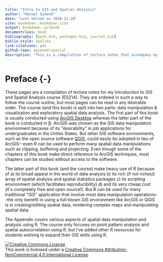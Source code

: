 ```yaml
--- 
title: "Intro to GIS and Spatial Analysis"
author: "Manuel Gimond"
date: "Last edited on 2020-11-20"
site: bookdown::bookdown_site
output: bookdown::gitbook
documentclass: book
bibliography: [book.bib, packages.bib, journal.bib]
biblio-style: apalike
link-citations: yes
github-repo: mgimond/spatial
description: "This is a compilation of lecture notes that accompany my Intro to GIS and Spatial Analysis course."
---
```


# Preface {-}

These pages are a compilation of lecture notes for my Introduction to GIS and Spatial Analysis course (ES214). They are ordered in such a way to follow the course outline, but most pages can be read in any desirable order. The course (and this book) is split into two parts: data manipulation & visualization and exploratory spatial data analysis. The first part of this book is usually conducted using [ArcGIS Desktop](http://desktop.arcgis.com) whereas the latter part of the book is conducted in [R](https://www.r-project.org/). ArcGIS was chosen as the GIS data manipulation environment because of its "desirability" in job applications for undergraduates in the Unites States. But other GIS software environments, such as the open source software [QGIS](http://qgis.org), could easily be adopted in lieu of ArcGIS--even R can be used to perform many spatial data manipulations such as clipping, buffering and projecting. Even though some of the chapters of this book make direct reference to ArcGIS techniques, most chapters can be studied without access to the software.

The latter part of this book (and the course) make heavy use of R because of a) its broad appeal in the world of data analysis b) its rich (if not richest) array of spatial analysis and spatial statistics packages c) its scripting environment (which facilitates reproducibility) d) and its very cheap cost (it's completely free and open source!). But R can be used for many traditional "GIS" application that involve most data manipulation operations--the only benefit in using a full-blown GIS environment like ArcGIS or QGIS is in creating/editing spatial data, rendering complex maps and manipulating spatial data.

The Appendix covers various aspects of spatial data manipulation and analysis using R. The course only focuses on point pattern analysis and spatial autocorrelation using R, but I've added other R resources for students wishing to expand their GIS skills using R.




<a rel="license" href="http://creativecommons.org/licenses/by-nc/4.0/"><img alt="Creative Commons License" style="border-width:0" src="https://i.creativecommons.org/l/by-nc/4.0/88x31.png" /></a><br />This work is licensed under a <a rel="license" href="http://creativecommons.org/licenses/by-nc/4.0/">Creative Commons Attribution-NonCommercial 4.0 International License</a>.
